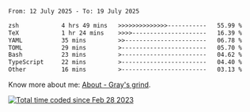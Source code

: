 <!--START_SECTION:waka-->

```txt
From: 12 July 2025 - To: 19 July 2025

zsh            4 hrs 49 mins   >>>>>>>>>>>>>>-----------   55.99 %
TeX            1 hr 24 mins    >>>>---------------------   16.39 %
YAML           35 mins         >>-----------------------   06.78 %
TOML           29 mins         >------------------------   05.70 %
Bash           23 mins         >------------------------   04.62 %
TypeScript     22 mins         >------------------------   04.40 %
Other          16 mins         >------------------------   03.13 %
```

<!--END_SECTION:waka-->

<!-- [![grayxu's github stats](https://github-readme-stats.vercel.app/api?username=grayxu&count_private=true&show_icons=true)](https://github.com/grayxu) -->

Know more about me: [About - Gray's grind](https://www.grayxu.cn/).
<p align="left">
  <a href="https://wakatime.com/@c69eb31e-43a1-463f-8968-c3449e386f57"><img src="https://wakatime.com/badge/user/c69eb31e-43a1-463f-8968-c3449e386f57.svg" title="Total time coded since Feb 28 2023" /></a>
</p>

